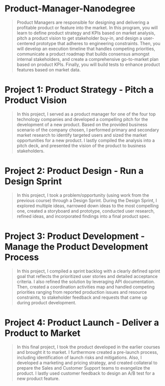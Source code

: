 # Product-Manager-Nanodegree

> Product Managers are responsible for designing and delivering a profitable product or feature into the market. 
  In this program, you will learn to define product strategy and KPIs based on market analysis, pitch a product vision to get stakeholder buy-in,
  and design a user-centered prototype that adheres to engineering constraints. Then, you will develop an execution timeline that handles competing priorities,
  communicate a product roadmap that builds consensus amongst internal stakeholders, and create a comprehensive go-to-market plan based on product KPIs. 
  Finally, you will build tests to enhance product features based on market data.
  
  
  
# Project 1: Product Strategy - Pitch a Product Vision


> In this project, I served as a product manager for one of the four top technology companies and developed a compelling pitch for the development of a new product. 
  Based on the provided business scenario of the company chosen, I performed primary and secondary market research to identify targeted users and 
  sized the market opportunities for a new product. I lastly compiled the analysis into a pitch deck, and presented the vision of the product to business stakeholders.
  
  
  
# Project 2: Product Design - Run a Design Sprint

> In this project, I took a problem/opportunity (using work from the previous course) through a Design Sprint. During the Design Sprint, I explored multiple ideas, narrowed down ideas to the 
  most compelling one, created a storyboard and prototype, conducted user research, refined ideas, and incorporated findings into a final product spec.
  
  
  
# Project 3: Product Development - Manage the Product Development Process

> In this project, I compiled a sprint backlog with a clearly defined sprint goal that reflects the prioritized user stories and detailed acceptance criteria. 
  I also refined the solution by leveraging API documentation. Then, created a coordination activities map and handled competing priorities ranging from 
  reported production issues and resource constraints, to stakeholder feedback and requests that came up during product development.
 
 
 
# Project 4: Product Launch - Deliver a Product to Market

> In this final project, I took the product developed in the earlier courses and brought it to market. I furthermore created a pre-launch process, including 
  identification of launch risks and mitigations. Also, I developed a marketing and pricing strategy, and created collateral to prepare the Sales and 
  Customer Support teams to evangelize the product. I lastly used customer feedback to design an A/B test for a new product feature.
  

